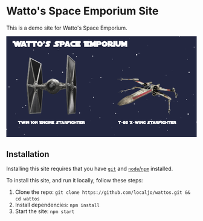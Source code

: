 # Watto's Space Emporium Site

This is a demo site for Watto's Space Emporium.

![Screenshot](./screenshot.png)

## Installation

Installing this site requires that you have [`git`](https://git-scm.com/book/en/v2/Getting-Started-Installing-Git) and [`node`/`npm`](https://docs.npmjs.com/getting-started/installing-node) installed.

To install this site, and run it locally, follow these steps:

1) Clone the repo: `git clone https://github.com/localjo/wattos.git && cd wattos`
2) Install dependencies: `npm install`
3) Start the site: `npm start`
